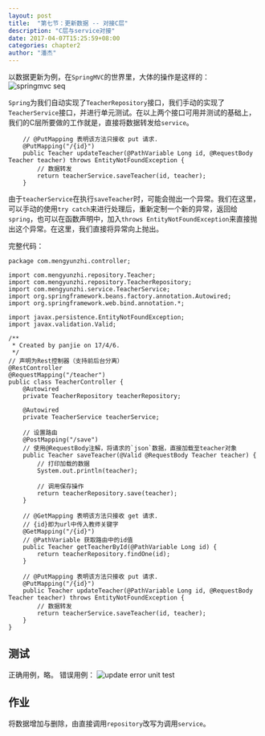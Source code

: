 ```yaml
---
layout: post
title:  "第七节：更新数据 -- 对接C层"
description: "C层与service对接"
date: 2017-04-07T15:25:59+08:00
categories: chapter2
author: "潘杰"
---
```

以数据更新为例，在`SpringMVC`的世界里，大体的操作是这样的：
![springmvc seq]({{site.imageurl}}/chapter2/29.png)

`Spring`为我们自动实现了`TeacherRepository`接口，我们手动的实现了`TeacherService`接口，并进行单元测试。在以上两个接口可用并测试的基础上，我们的C层所要做的工作就是，直接将数据转发给`service`。
```
    // @PutMapping 表明该方法只接收 put 请求.
    @PutMapping("/{id}")
    public Teacher updateTeacher(@PathVariable Long id, @RequestBody Teacher teacher) throws EntityNotFoundException {
        // 数据转发
        return teacherService.saveTeacher(id, teacher);
    }
```

由于`teacherService`在执行`saveTeacher`时，可能会抛出一个异常。我们在这里，可以手动的使用`try catch`来进行处理后，重新定制一个新的异常，返回给`spring`，也可以在函数声明中，加入`throws EntityNotFoundException`来直接抛出这个异常。在这里，我们直接将异常向上抛出。

完整代码：
```
package com.mengyunzhi.controller;

import com.mengyunzhi.repository.Teacher;
import com.mengyunzhi.repository.TeacherRepository;
import com.mengyunzhi.service.TeacherService;
import org.springframework.beans.factory.annotation.Autowired;
import org.springframework.web.bind.annotation.*;

import javax.persistence.EntityNotFoundException;
import javax.validation.Valid;

/**
 * Created by panjie on 17/4/6.
 */
// 声明为Rest控制器（支持前后台分离）
@RestController
@RequestMapping("/teacher")
public class TeacherController {
    @Autowired
    private TeacherRepository teacherRepository;

    @Autowired
    private TeacherService teacherService;

    // 设置路由
    @PostMapping("/save")
    // 使用@RequestBody注解，将请求的`json`数据，直接加载至teacher对象
    public Teacher saveTeacher(@Valid @RequestBody Teacher teacher) {
        // 打印加载的数据
        System.out.println(teacher);

        // 调用保存操作
        return teacherRepository.save(teacher);
    }

    // @GetMapping 表明该方法只接收 get 请求.
    // {id}即为url中传入教师关键字
    @GetMapping("/{id}")
    // @PathVariable 获取路由中的id值
    public Teacher getTeacherById(@PathVariable Long id) {
        return teacherRepository.findOne(id);
    }

    // @PutMapping 表明该方法只接收 put 请求.
    @PutMapping("/{id}")
    public Teacher updateTeacher(@PathVariable Long id, @RequestBody Teacher teacher) throws EntityNotFoundException {
        // 数据转发
        return teacherService.saveTeacher(id, teacher);
    }
}
```
## 测试
正确用例，略。
错误用例：
![update error unit test]({{site.imageurl}}/chapter2/30.png)

## 作业
将数据增加与删除，由直接调用`repository`改写为调用`service`。